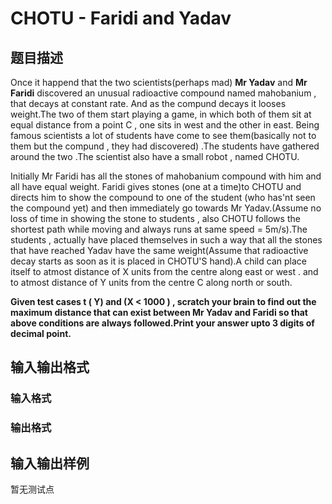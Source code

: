 # CHOTU - Faridi and Yadav

## 题目描述

Once it happend that the two scientists(perhaps mad) **Mr Yadav** and **Mr Faridi** discovered an unusual radioactive compound named mahobanium , that decays at constant rate. And as the compund decays it looses weight.The two of them start playing a game, in which both of them sit at equal distance from a point C , one sits in west and the other in east. Being famous scientists a lot of students have come to see them(basically not to them but the compund , they had discovered) .The students have gathered around the two .The scientist also have a small robot , named CHOTU.

Initially Mr Faridi has all the stones of mahobanium compound with him and all have equal weight. Faridi gives stones (one at a time)to CHOTU and directs him to show the compound to one of the student (who has'nt seen the compound yet) and then immediately go towards Mr Yadav.(Assume no loss of time in showing the stone to students , also CHOTU follows the shortest path while moving and always runs at same speed = 5m/s).The students , actually have placed themselves in such a way that all the stones that have reached Yadav have the same weight(Assume that radioactive decay starts as soon as it is placed in CHOTU'S hand).A child can place itself to atmost distance of X units from the centre along east or west . and to atmost distance of Y units from the centre C along north or south.

**Given test cases t (  Y) and (X < 1000 ) , scratch your brain to find out the maximum distance that can exist between Mr Yadav and Faridi so that above conditions are always followed.Print your answer upto 3 digits of decimal point.**

## 输入输出格式

### 输入格式

### 输出格式

## 输入输出样例

暂无测试点

